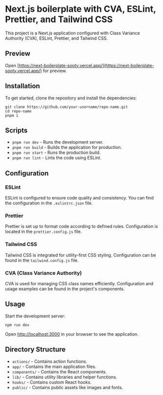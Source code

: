 # Next.js boilerplate with CVA, ESLint, Prettier, and Tailwind CSS

This project is a Next.js application configured with Class Variance Authority (CVA), ESLint, Prettier, and Tailwind CSS.

## Preview

Open [https://next-boilerplate-sooty.vercel.app/](https://next-boilerplate-sooty.vercel.app/) for preview.

## Installation

To get started, clone the repository and install the dependencies:

    git clone https://github.com/your-username/repo-name.git
    cd repo-name
    pnpm i

## Scripts

- `pnpm run dev` - Runs the development server.
- `pnpm run build` - Builds the application for production.
- `pnpm run start` - Runs the production build.
- `pnpm run lint` - Lints the code using ESLint.

## Configuration

### ESLint

ESLint is configured to ensure code quality and consistency. You can find the configuration in the `.eslintrc.json` file.

### Prettier

Prettier is set up to format code according to defined rules. Configuration is located in the `prettier.config.js` file.

### Tailwind CSS

Tailwind CSS is integrated for utility-first CSS styling. Configuration can be found in the `tailwind.config.js` file.

### CVA (Class Variance Authority)

CVA is used for managing CSS class names efficiently. Configuration and usage examples can be found in the project's components.

## Usage

Start the development server:

    npm run dev

Open [http://localhost:3000](http://localhost:3000) in your browser to see the application.

## Directory Structure

- `actions/` - Contains action functions.
- `app/` - Contains the main application files.
- `components/` - Contains the React components.
- `lib/` - Contains utility libraries and helper functions.
- `hooks/` - Contains custom React hooks.
- `public/` - Contains public assets like images and fonts.
